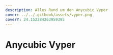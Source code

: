 ```yaml
---
description: Alles Rund um den Anycubic Vyper
cover: ../../.gitbook/assets/vyper.png
coverY: 24.152284263959395
---
```


# Anycubic Vyper

